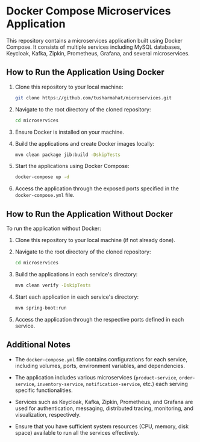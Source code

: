 # Docker Compose Microservices Application

This repository contains a microservices application built using Docker Compose. It consists of multiple services including MySQL databases, Keycloak, Kafka, Zipkin, Prometheus, Grafana, and several microservices.

## How to Run the Application Using Docker

1. Clone this repository to your local machine:

   ```bash
   git clone https://github.com/tusharmahat/microservices.git
   ```

2. Navigate to the root directory of the cloned repository:

   ```bash
   cd microservices
   ```

3. Ensure Docker is installed on your machine.

4. Build the applications and create Docker images locally:

   ```bash
   mvn clean package jib:build -DskipTests
   ```

5. Start the applications using Docker Compose:

   ```bash
   docker-compose up -d
   ```

6. Access the application through the exposed ports specified in the `docker-compose.yml` file.

## How to Run the Application Without Docker

To run the application without Docker:

1. Clone this repository to your local machine (if not already done).

2. Navigate to the root directory of the cloned repository:

   ```bash
   cd microservices
   ```

3. Build the applications in each service's directory:

   ```bash
   mvn clean verify -DskipTests
   ```

4. Start each application in each service's directory:

   ```bash
   mvn spring-boot:run
   ```

5. Access the application through the respective ports defined in each service.

## Additional Notes

- The `docker-compose.yml` file contains configurations for each service, including volumes, ports, environment variables, and dependencies.

- The application includes various microservices (`product-service`, `order-service`, `inventory-service`, `notification-service`, etc.) each serving specific functionalities.

- Services such as Keycloak, Kafka, Zipkin, Prometheus, and Grafana are used for authentication, messaging, distributed tracing, monitoring, and visualization, respectively.

- Ensure that you have sufficient system resources (CPU, memory, disk space) available to run all the services effectively.

